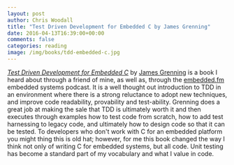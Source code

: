 ```yaml
---
layout: post
author: Chris Woodall
title: "Test Driven Development for Embedded C by James Grenning"
date: 2016-04-13T16:39:00+00:00
comments: false
categories: reading
image: /img/books/tdd-embedded-c.jpg
---
```


[_Test Driven Development for Embedded C_](http://amzn.to/2e2lBTn) by [James Grenning](http://blog.wingman-sw.com/) is a book I heard about through a friend of mine, as well as, through the
[embedded.fm](http://embedded.fm/) embedded systems podcast. It is a well thought
out introduction to TDD in an environment where there is a strong reluctance to
adopt new techniques, and improve code readability, provability and test-ability.
Grenning does a great job at making the sale that TDD is ultimately worth it and
then executes through examples how to test code from scratch, how to add test harnessing
to legacy code, and ultimately how to design code so that it can be tested. To developers
who don't work with C for an embedded platform you might thing this is old hat; however,
for me this book changed the way I think not only of writing C for embedded systems,
but all code. Unit testing has become a standard part of my vocabulary and what I value
in code.
